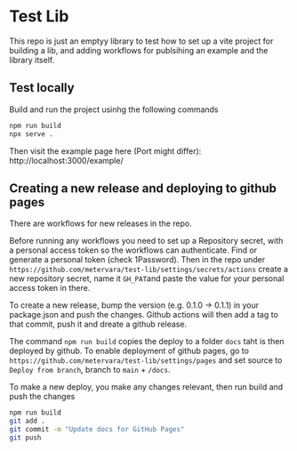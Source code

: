 # Test Lib

This repo is just an emptyy library to test how to set up a vite project for building a lib, and adding workflows for publsihing an example and the library itself. 

## Test locally 
Build and run the project usinhg the following commands

```bash
npm run build
npx serve .
```

Then visit the example page here (Port might differ): http://localhost:3000/example/

## Creating a new release and deploying to github pages
There are workflows for new releases in the repo.

Before running any workflows you need to set up a Repository secret, with a personal access token so the workflows can authenticate. Find or generate a personal token (check 1Password). Then in the repo under ```https://github.com/metervara/test-lib/settings/secrets/actions``` create a new repository secret, name it ```GH_PAT```and paste the value for your personal access token in there.

To create a new release, bump the version (e.g. 0.1.0 → 0.1.1) in your package.json and push the changes. Github actions will then add a tag to that commit, push it and dreate a github release.

The command ```npm run build``` copies the deploy to a folder ```docs``` taht is then deployed by github. To enable deployment of github pages, go to ```https://github.com/metervara/test-lib/settings/pages``` and set source to ```Deploy from branch```, branch to  ```main``` + ```/docs```. 

To make a new deploy, you make any changes relevant, then run build and push the changes
```bash
npm run build
git add .
git commit -m "Update docs for GitHub Pages"
git push
```